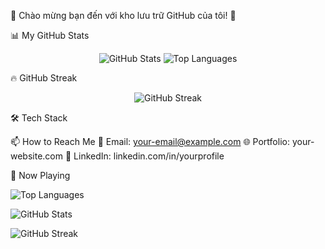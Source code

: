 🌟 Chào mừng bạn đến với kho lưu trữ GitHub của tôi! 🌟
<!--
**Kandy2705/Kandy2705** is a ✨ _special_ ✨ repository because its `README.md` (this file) appears on your GitHub profile.

Here are some ideas to get you started:

- 🔭 I’m currently working on ...
- 🌱 I’m currently learning ...
- 👯 I’m looking to collaborate on ...
- 🤔 I’m looking for help with ...
- 💬 Ask me about ...
- 📫 How to reach me: ...
- 😄 Pronouns: ...
- ⚡ Fun fact: ...
-->
📊 My GitHub Stats
<p align="center"> <img src="https://github-readme-stats.vercel.app/api?username=Kandy2705&show_icons=true&theme=radical" alt="GitHub Stats"> <img src="https://github-readme-stats.vercel.app/api/top-langs/?username=Kandy2705&layout=compact&theme=radical" alt="Top Languages"> </p>
🔥 GitHub Streak
<p align="center"> <img src="https://github-readme-streak-stats.herokuapp.com/?user=Kandy2705&theme=radical" alt="GitHub Streak"> </p>
🛠️ Tech Stack

📫 How to Reach Me
📧 Email: your-email@example.com
🌐 Portfolio: your-website.com
💼 LinkedIn: linkedin.com/in/yourprofile

🎵 Now Playing

![Top Languages](https://github-readme-stats.vercel.app/api/top-langs/?username=Kandy2705&layout=compact&theme=radical)

![GitHub Stats](https://github-readme-stats.vercel.app/api?username=Kandy2705&show_icons=true&theme=radical)

![GitHub Streak](https://github-readme-streak-stats.herokuapp.com/?user=Kandy2705&theme=radical)

